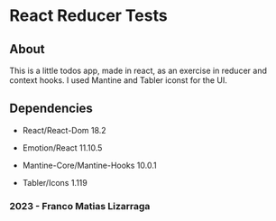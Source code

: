 # React Reducer Tests

## About

This is a little todos app, made in react, as an exercise in reducer and context hooks.
I used Mantine and Tabler iconst for the UI.

## Dependencies

- React/React-Dom 18.2

- Emotion/React 11.10.5

- Mantine-Core/Mantine-Hooks 10.0.1

- Tabler/Icons 1.119

### 2023 - Franco Matias Lizarraga